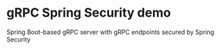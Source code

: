 # gRPC Spring Security demo

Spring Boot-based gRPC server with gRPC endpoints secured by Spring Security